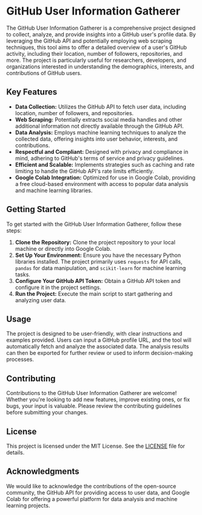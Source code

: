 # GitHub User Information Gatherer

The GitHub User Information Gatherer is a comprehensive project designed to collect, analyze, and provide insights into a GitHub user's profile data. By leveraging the GitHub API and potentially employing web scraping techniques, this tool aims to offer a detailed overview of a user's GitHub activity, including their location, number of followers, repositories, and more. The project is particularly useful for researchers, developers, and organizations interested in understanding the demographics, interests, and contributions of GitHub users.

## Key Features

- **Data Collection:** Utilizes the GitHub API to fetch user data, including location, number of followers, and repositories.
- **Web Scraping:** Potentially extracts social media handles and other additional information not directly available through the GitHub API.
- **Data Analysis:** Employs machine learning techniques to analyze the collected data, offering insights into user behavior, interests, and contributions.
- **Respectful and Compliant:** Designed with privacy and compliance in mind, adhering to GitHub's terms of service and privacy guidelines.
- **Efficient and Scalable:** Implements strategies such as caching and rate limiting to handle the GitHub API's rate limits efficiently.
- **Google Colab Integration:** Optimized for use in Google Colab, providing a free cloud-based environment with access to popular data analysis and machine learning libraries.

## Getting Started

To get started with the GitHub User Information Gatherer, follow these steps:

1. **Clone the Repository:** Clone the project repository to your local machine or directly into Google Colab.
2. **Set Up Your Environment:** Ensure you have the necessary Python libraries installed. The project primarily uses `requests` for API calls, `pandas` for data manipulation, and `scikit-learn` for machine learning tasks.
3. **Configure Your GitHub API Token:** Obtain a GitHub API token and configure it in the project settings.
4. **Run the Project:** Execute the main script to start gathering and analyzing user data.

## Usage

The project is designed to be user-friendly, with clear instructions and examples provided. Users can input a GitHub profile URL, and the tool will automatically fetch and analyze the associated data. The analysis results can then be exported for further review or used to inform decision-making processes.

## Contributing

Contributions to the GitHub User Information Gatherer are welcome! Whether you're looking to add new features, improve existing ones, or fix bugs, your input is valuable. Please review the contributing guidelines before submitting your changes.

## License

This project is licensed under the MIT License. See the [LICENSE](LICENSE) file for details.

## Acknowledgments

We would like to acknowledge the contributions of the open-source community, the GitHub API for providing access to user data, and Google Colab for offering a powerful platform for data analysis and machine learning projects.
